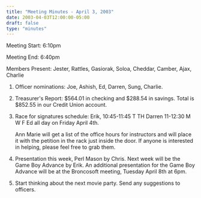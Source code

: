```yaml
---
title: "Meeting Minutes - April 3, 2003"
date: 2003-04-03T12:00:00-05:00
draft: false
type: "minutes"
---
```


Meeting Start: 6:10pm </p><p>
Meeting End: 6:40pm </p><p>
Members Present: Jester, Rattles, Gasiorak, Soloa, Cheddar, Camber, Ajax, Charlie </p><p>
1. Officer nominations: Joe, Ashish, Ed, Darren, Sung, Charlie. </p><p>
2. Treasurer's Report: $564.01 in checking and $288.54 in savings.    Total is $852.55 in our Credit Union account. </p><p>
3. Race for signatures schedule:    Erik, 10:45-11:45 T TH    Darren 11-12:30 M W F    Ed all day on Friday April 4th. </p><p>
Ann Marie will get a list of the office hours for instructors and will place it with the petition in the rack just inside the door. If anyone is interested in helping, please feel free to grab them. </p><p>
4. Presentation this week, Perl Mason by Chris. Next week will be the Game Boy Advance by Erik. An additional presentation for the Game Boy Advance will be at the Broncosoft meeting, Tuesday April 8th at 6pm. </p><p>
5. Start thinking about the next movie party. Send any suggestions to officers.</p>
